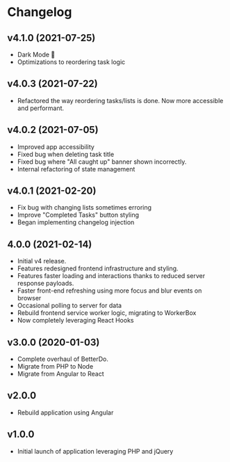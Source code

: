 # Changelog

## v4.1.0 (2021-07-25)

-   Dark Mode 🔦
-   Optimizations to reordering task logic

## v4.0.3 (2021-07-22)

-   Refactored the way reordering tasks/lists is done. Now more accessible and performant.

## v4.0.2 (2021-07-05)

-   Improved app accessibility
-   Fixed bug when deleting task title
-   Fixed bug where "All caught up" banner shown incorrectly.
-   Internal refactoring of state management

## v4.0.1 (2021-02-20)

-   Fix bug with changing lists sometimes erroring
-   Improve "Completed Tasks" button styling
-   Began implementing changelog injection

## 4.0.0 (2021-02-14)

-   Initial v4 release.
-   Features redesigned frontend infrastructure and styling.
-   Features faster loading and interactions thanks to reduced server response payloads.
-   Faster front-end refreshing using more focus and blur events on browser
-   Occasional polling to server for data
-   Rebuild frontend service worker logic, migrating to WorkerBox
-   Now completely leveraging React Hooks

## v3.0.0 (2020-01-03)

-   Complete overhaul of BetterDo.
-   Migrate from PHP to Node
-   Migrate from Angular to React

## v2.0.0

-   Rebuild application using Angular

## v1.0.0

-   Initial launch of application leveraging PHP and jQuery
